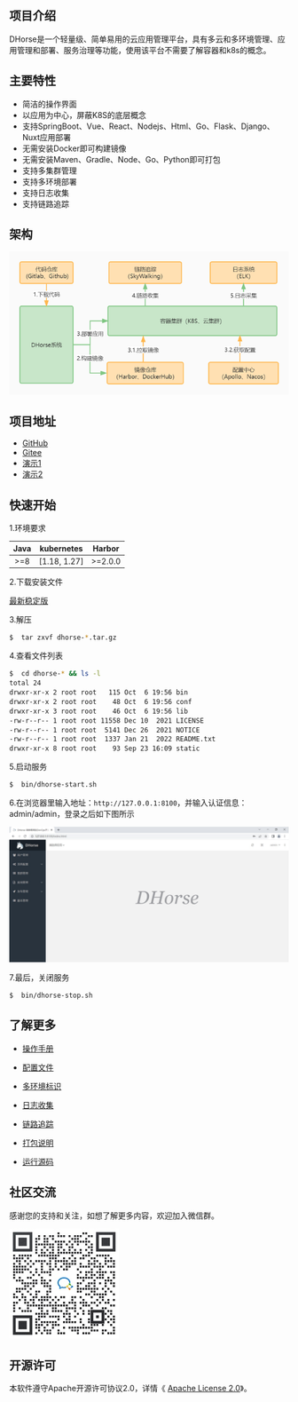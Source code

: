 ## 项目介绍
DHorse是一个轻量级、简单易用的云应用管理平台，具有多云和多环境管理、应用管理和部署、服务治理等功能，使用该平台不需要了解容器和k8s的概念。

## 主要特性
* 简洁的操作界面
* 以应用为中心，屏蔽K8S的底层概念
* 支持SpringBoot、Vue、React、Nodejs、Html、Go、Flask、Django、Nuxt应用部署
* 无需安装Docker即可构建镜像
* 无需安装Maven、Gradle、Node、Go、Python即可打包
* 支持多集群管理
* 支持多环境部署
* 支持日志收集
* 支持链路追踪

## 架构
 ![Image text](./static/images/architecture.jpg)

## 项目地址

* [GitHub](https://github.com/512team/dhorse)
* [Gitee](https://gitee.com/i512team/dhorse)
* [演示1](http://dhorse-demo1.512.team)
* [演示2](http://dhorse-demo2.512.team)

## 快速开始

1.环境要求

| Java | kubernetes | Harbor |
| :----: | :----: | :----: |
| >=8 | [1.18, 1.27] | >=2.0.0 |

2.下载安装文件

[最新稳定版](https://gitee.com/i512team/dhorse/releases/download/v1.4.2/dhorse-v1.4.2-bin.tar.gz)

3.解压

```bash
$  tar zxvf dhorse-*.tar.gz
```

4.查看文件列表

```bash
$  cd dhorse-* && ls -l
total 24
drwxr-xr-x 2 root root   115 Oct  6 19:56 bin
drwxr-xr-x 2 root root    48 Oct  6 19:56 conf
drwxr-xr-x 3 root root    46 Oct  6 19:56 lib
-rw-r--r-- 1 root root 11558 Dec 10  2021 LICENSE
-rw-r--r-- 1 root root  5141 Dec 26  2021 NOTICE
-rw-r--r-- 1 root root  1337 Jan 21  2022 README.txt
drwxr-xr-x 8 root root    93 Sep 23 16:09 static
```

5.启动服务

```bash
$  bin/dhorse-start.sh
```

6.在浏览器里输入地址：`http://127.0.0.1:8100`，并输入认证信息：admin/admin，登录之后如下图所示

 ![Image text](./static/images/home.jpg)

7.最后，关闭服务

```bash
$  bin/dhorse-stop.sh
```

## 了解更多

* [操作手册](https://gitee.com/i512team/dhorse-doc/blob/main/guide/%E6%93%8D%E4%BD%9C%E6%89%8B%E5%86%8C.md)

* [配置文件](https://gitee.com/i512team/dhorse-doc/blob/main/guide/%E9%85%8D%E7%BD%AE%E6%96%87%E4%BB%B6.md)

* [多环境标识](https://gitee.com/i512team/dhorse-doc/blob/main/guide/%E5%A4%9A%E7%8E%AF%E5%A2%83%E5%8F%98%E9%87%8F.md)

* [日志收集](https://gitee.com/i512team/dhorse-doc/blob/main/guide/%E6%97%A5%E5%BF%97%E6%94%B6%E9%9B%86.md)

* [链路追踪](https://gitee.com/i512team/dhorse-doc/blob/main/guide/%E9%93%BE%E8%B7%AF%E8%BF%BD%E8%B8%AA.md)

* [打包说明](https://gitee.com/i512team/dhorse-doc/blob/main/guide/%E6%89%93%E5%8C%85%E8%AF%B4%E6%98%8E.md)

* [运行源码](https://gitee.com/i512team/dhorse-doc/blob/main/guide/%E8%BF%90%E8%A1%8C%E6%BA%90%E7%A0%81.md)

## 社区交流

感谢您的支持和关注，如想了解更多内容，欢迎加入微信群。

 ![Image text](./static/images/weixin.jpg)

## 开源许可

本软件遵守Apache开源许可协议2.0，详情《 [Apache License 2.0](http://www.apache.org/licenses/LICENSE-2.0)》。